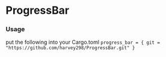 # ProgressBar

### Usage
put the following into your Cargo.toml `progress_bar = { git = "https://github.com/harvey298/ProgressBar.git" }`
